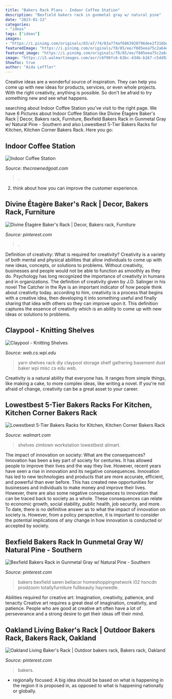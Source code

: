 ```yaml
---
title: "Bakers Rack Plans - Indoor Coffee Station"
description: "Bexfield bakers rack in gunmetal gray w/ natural pine"
date: "2023-01-13"
categories:
- "ideas"
tags: ["ideas"]
images:
- "https://i.pinimg.com/originals/83/a7/74/83a774af6063920796dee2f316bdb089.jpg"
featuredImage: "https://i.pinimg.com/originals/f8/85/ee/f885eea75c2a64e39c7df4819144c320.jpg"
featured_image: "https://i.pinimg.com/originals/f8/85/ee/f885eea75c2a64e39c7df4819144c320.jpg"
image: "https://i5.walmartimages.com/asr/c6f96fc6-63bc-434b-b167-c5dd928828c2_1.cfa828d89de992aa7ddc606ffe9a99d5.jpeg?odnWidth=612&amp;odnHeight=612&amp;odnBg=ffffff"
ShowToc: true
author: "Aida Leffler"
---
```



Creative ideas are a wonderful source of inspiration. They can help you come up with new ideas for products, services, or even whole projects. With the right creativity, anything is possible. So don't be afraid to try something new and see what happens.

	

		
searching about Indoor Coffee Station you've visit to the right page. We have 6 Pictures about Indoor Coffee Station like Divine Étagère Baker&#039;s Rack | Decor, Bakers rack, Furniture, Bexfield Bakers Rack in Gunmetal Gray w/ Natural Pine - Southern and also Lowestbest 5-Tier Bakers Racks for Kitchen, Kitchen Corner Bakers Rack. Here you go:
		
    
## Indoor Coffee Station

<img loading=lazy src="https://i1.wp.com/thecrownedgoat.com/wordpress/wp-content/uploads/2015/01/011415-10-1-682x1024.png?resize=675%2C1013" onerror="this.onerror=null;this.src='https://tse3.mm.bing.net/th?id=OIP.Ri9yveqbLuBqRPJ6YqJ0mQHaLH&amp;pid=15.1';" alt="Indoor Coffee Station">

_Source: thecrownedgoat.com_

>. 

	

2. think about how you can improve the customer experience.

    
## Divine Étagère Baker&#039;s Rack | Decor, Bakers Rack, Furniture

<img loading=lazy src="https://i.pinimg.com/originals/f8/85/ee/f885eea75c2a64e39c7df4819144c320.jpg" onerror="this.onerror=null;this.src='https://tse3.mm.bing.net/th?id=OIP.vzJHft-wxImDJxVdk4YtNQHaMv&amp;pid=15.1';" alt="Divine Étagère Baker&#039;s Rack | Decor, Bakers rack, Furniture">

_Source: pinterest.com_

>. 

	

Definition of creativity: What is required for creativity?
Creativity is a variety of both mental and physical abilities that allow individuals to come up with new ideas, concepts, or solutions to problems. Without creativity, businesses and people would not be able to function as smoothly as they do. Psychology has long recognized the importance of creativity in humans and in organizations. The definition of creativity given by J.D. Salinger in his novel The Catcher in the Rye is an important indicator of how people think about creativity today. according to him, creativity is a process that begins with a creative idea, then developing it into something useful and finally sharing that idea with others so they can improve upon it. This definition captures the essence of creativity which is an ability to come up with new ideas or solutions to problems.

    
## Claypool - Knitting Shelves

<img loading=lazy src="http://web.cs.wpi.edu/~claypool/misc/yarn-shelves/shelf.jpg" onerror="this.onerror=null;this.src='https://tse4.mm.bing.net/th?id=OIP.NDSrsnW2mSPF4HZVgOg-YgHaHa&amp;pid=15.1';" alt="Claypool - Knitting Shelves">

_Source: web.cs.wpi.edu_

>yarn shelves rack diy claypool storage shelf gathering basement dust baker wpi misc cs edu web. 

	

Creativity is a natural ability that everyone has. It ranges from simple things, like making a cake, to more complex ideas, like writing a novel. If you're not afraid of change, creativity can be a great asset to your career.

    
## Lowestbest 5-Tier Bakers Racks For Kitchen, Kitchen Corner Bakers Rack

<img loading=lazy src="https://i5.walmartimages.com/asr/c6f96fc6-63bc-434b-b167-c5dd928828c2_1.cfa828d89de992aa7ddc606ffe9a99d5.jpeg?odnWidth=612&amp;odnHeight=612&amp;odnBg=ffffff" onerror="this.onerror=null;this.src='https://tse2.mm.bing.net/th?id=OIP.RKqdPlJysCUx5sk1JIph3gHaHa&amp;pid=15.1';" alt="Lowestbest 5-Tier Bakers Racks for Kitchen, Kitchen Corner Bakers Rack">

_Source: walmart.com_

>shelves zimtown workstation lowestbest alimart. 

	

The impact of innovation on society: What are the consequences?
Innovation has been a key part of society for centuries. It has allowed people to improve their lives and the way they live. However, recent years have seen a rise in innovation and its negative consequences. Innovation has led to new technologies and products that are more accurate, efficient, and powerful than ever before. This has created new opportunities for businesses and individuals to make money and improve their lives. However, there are also some negative consequences to innovation that can be traced back to society as a whole. These consequences can relate to economic growth, social stability, public health, job security, and more. To date, there is no definitive answer as to what the impact of innovation on society is. However, from a policy perspective, it is important to consider the potential implications of any change in how innovation is conducted or accepted by society.

    
## Bexfield Bakers Rack In Gunmetal Gray W/ Natural Pine - Southern

<img loading=lazy src="https://i.pinimg.com/originals/6b/52/b8/6b52b8462cc2219bbf2e122ce446a7bc.jpg" onerror="this.onerror=null;this.src='https://tse2.mm.bing.net/th?id=OIP.w0uOPVITicPRkn1FdxvgBAHaHa&amp;pid=15.1';" alt="Bexfield Bakers Rack in Gunmetal Gray w/ Natural Pine - Southern">

_Source: pinterest.com_

>bakers bexfield saren bellacor homeshoppingnetwork i02 hsncdn prodzoom totallyfurniture fullbeauty hayneedle. 

	

Abilities required for creative art: Imagination, creativity, patience, and tenacity
Creative art requires a great deal of imagination, creativity, and patience. People who are good at creative art often have a lot of perseverance and a strong desire to get their ideas off their mind.

    
## Oakland Living Baker&#039;s Rack | Outdoor Bakers Rack, Bakers Rack, Oakland

<img loading=lazy src="https://i.pinimg.com/originals/83/a7/74/83a774af6063920796dee2f316bdb089.jpg" onerror="this.onerror=null;this.src='https://tse3.mm.bing.net/th?id=OIP.iU0nowNXESMCK8D-RGZ8qgHaL-&amp;pid=15.1';" alt="Oakland Living Baker&#039;s Rack | Outdoor bakers rack, Bakers rack, Oakland">

_Source: pinterest.com_

>bakers. 

	

- regionally focused: A big idea should be based on what is happening in the region it is proposed in, as opposed to what is happening nationally or globally.

